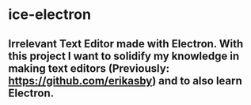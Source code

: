 # ice-electron
## Irrelevant Text Editor made with Electron. With this project I want to solidify my knowledge in making text editors (Previously: https://github.com/erikasby) and to also learn Electron.
